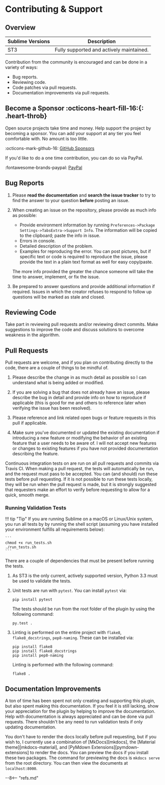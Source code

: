 # Contributing &amp; Support

## Overview

Sublime Versions | Description
---------------- | -----------
ST3              | Fully supported and actively maintained.

Contribution from the community is encouraged and can be done in a variety of ways:

- Bug reports.
- Reviewing code.
- Code patches via pull requests.
- Documentation improvements via pull requests.

## Become a Sponsor :octicons-heart-fill-16:{: .heart-throb}

Open source projects take time and money. Help support the project by becoming a sponsor. You can add your support at
any tier you feel comfortable with. No amount is too little.

:octicons-mark-github-16: [GitHub Sponsors ](https://github.com/sponsors/facelessuser)

If you'd like to do a one time contribution, you can do so via PayPal.

:fontawesome-brands-paypal: [PayPal](https://www.paypal.me/facelessuser)

## Bug Reports

1. Please **read the documentation** and **search the issue tracker** to try to find the answer to your question
   **before** posting an issue.

2. When creating an issue on the repository, please provide as much info as possible:

     - Provide environment information by running `Preferences->Package Settings->TabsExtra->Support Info`.  The
       information will be copied to the clipboard; paste the info in issue.
    - Errors in console.
    - Detailed description of the problem.
    - Examples for reproducing the error.  You can post pictures, but if specific text or code is required to reproduce
      the issue, please provide the text in a plain text format as well for easy copy/paste.

    The more info provided the greater the chance someone will take the time to answer, implement, or fix the issue.

3. Be prepared to answer questions and provide additional information if required.  Issues in which the creator refuses
   to respond to follow up questions will be marked as stale and closed.

## Reviewing Code

Take part in reviewing pull requests and/or reviewing direct commits.  Make suggestions to improve the code and discuss
solutions to overcome weakness in the algorithm.

## Pull Requests

Pull requests are welcome, and if you plan on contributing directly to the code, there are a couple of things to be
mindful of.

1. Please describe the change in as much detail as possible so I can understand what is being added or modified.

2. If you are solving a bug that does not already have an issue, please describe the bug in detail and provide info on
   how to reproduce if applicable (this is good for me and others to reference later when verifying the issue has been
   resolved).

3. Please reference and link related open bugs or feature requests in this pull if applicable.

4. Make sure you've documented or updated the existing documentation if introducing a new feature or modifying the
   behavior of an existing feature that a user needs to be aware of.  I will not accept new features or changes to
   existing features if you have not provided documentation describing the feature.

Continuous integration tests on are run on all pull requests and commits via Travis CI.  When making a pull request, the
tests will automatically be run, and the request must pass to be accepted.  You can (and should) run these tests before
pull requesting.  If it is not possible to run these tests locally, they will be run when the pull request is made, but
it is strongly suggested that requesters make an effort to verify before requesting to allow for a quick, smooth merge.

### Running Validation Tests

!!! tip "Tip"
    If you are running Sublime on a macOS or Linux/Unix system, you run all tests by by running the shell script
    (assuming you have installed your environment fulfills all requirements below):

    ```
    chmod +x run_tests.sh
    ./run_tests.sh
    ```

There are a couple of dependencies that must be present before running the tests.

1. As ST3 is the only current, actively supported version, Python 3.3 must be used to validate the tests.

2. Unit tests are run with `pytest`.  You can install `pytest` via:

    ```
    pip install pytest
    ```

    The tests should be run from the root folder of the plugin by using the following command:

    ```
    py.test .
    ```

3. Linting is performed on the entire project with `flake8`, `flake8_docstrings`, `pep8-naming`.  These can be installed
   via:

    ```
    pip install flake8
    pip install flake8_docstrings
    pip install pep8-naming
    ```

    Linting is performed with the following command:

    ```
    flake8 .
    ```

## Documentation Improvements

A ton of time has been spent not only creating and supporting this plugin, but also spent making this documentation.  If
you feel it is still lacking, show your appreciation for the plugin by helping to improve the documentation.  Help with
documentation is always appreciated and can be done via pull requests.  There shouldn't be any need to run validation
tests if only updating documentation.

You don't have to render the docs locally before pull requesting, but if you wish to, I currently use a combination of
[MkDocs][mkdocs], the [Material theme][mkdocs-material], and [PyMdown Extensions][pymdown-extensions] to render the
docs.  You can preview the docs if you install these two packages.  The command for previewing the docs is
`mkdocs serve` from the root directory. You can then view the documents at `localhost:8000`.

--8<-- "refs.md"

